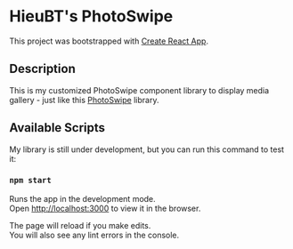 # HieuBT's PhotoSwipe

This project was bootstrapped with [Create React App](https://github.com/facebook/create-react-app).

## Description

This is my customized PhotoSwipe component library to display media gallery - just like this [PhotoSwipe](https://photoswipe.com/) library.

## Available Scripts

My library is still under development, but you can run this command to test it:

### `npm start`

Runs the app in the development mode.\
Open [http://localhost:3000](http://localhost:3000) to view it in the browser.

The page will reload if you make edits.\
You will also see any lint errors in the console.

